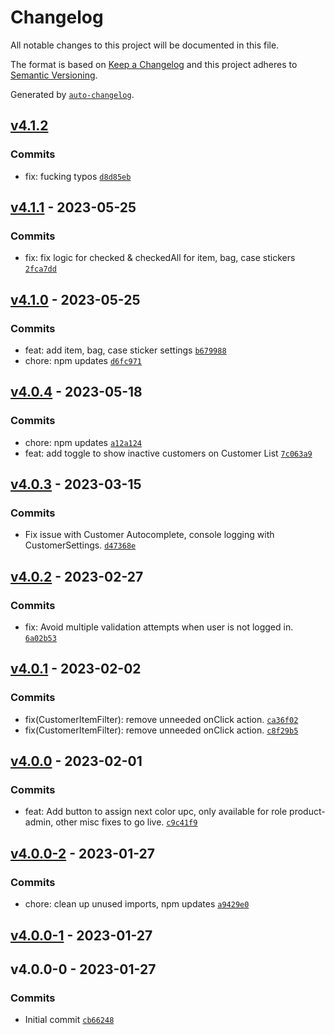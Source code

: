 # Changelog

All notable changes to this project will be documented in this file.

The format is based on [Keep a Changelog](https://keepachangelog.com/en/1.0.0/)
and this project adheres to [Semantic Versioning](https://semver.org/spec/v2.0.0.html).

Generated by [`auto-changelog`](https://github.com/CookPete/auto-changelog).

## [v4.1.2](https://github.com/UtahGooner/barcode-admin/compare/v4.1.1...v4.1.2)

### Commits

- fix: fucking typos [`d8d85eb`](https://github.com/UtahGooner/barcode-admin/commit/d8d85ebf217c94e494bf97227a4b8b4990e415ae)

## [v4.1.1](https://github.com/UtahGooner/barcode-admin/compare/v4.1.0...v4.1.1) - 2023-05-25

### Commits

- fix: fix logic for checked & checkedAll for item, bag, case stickers [`2fca7dd`](https://github.com/UtahGooner/barcode-admin/commit/2fca7ddfc809c9f9a37894b75980703ef6475ffa)

## [v4.1.0](https://github.com/UtahGooner/barcode-admin/compare/v4.0.4...v4.1.0) - 2023-05-25

### Commits

- feat: add item, bag, case sticker settings [`b679988`](https://github.com/UtahGooner/barcode-admin/commit/b67998861a9e8a69efc91497413645a0f42db9d6)
- chore: npm updates [`d6fc971`](https://github.com/UtahGooner/barcode-admin/commit/d6fc97116fbff6af93987e1be7f6e29579f0c069)

## [v4.0.4](https://github.com/UtahGooner/barcode-admin/compare/v4.0.3...v4.0.4) - 2023-05-18

### Commits

- chore: npm updates [`a12a124`](https://github.com/UtahGooner/barcode-admin/commit/a12a1247b7508047da48eb08666aed67126db9fd)
- feat: add toggle to show inactive customers on Customer List [`7c063a9`](https://github.com/UtahGooner/barcode-admin/commit/7c063a9507f2ef0280adff15a858b35249085457)

## [v4.0.3](https://github.com/UtahGooner/barcode-admin/compare/v4.0.2...v4.0.3) - 2023-03-15

### Commits

- Fix issue with Customer Autocomplete, console logging with CustomerSettings. [`d47368e`](https://github.com/UtahGooner/barcode-admin/commit/d47368e49b950b4966b2de8227e1d78ca33fcafc)

## [v4.0.2](https://github.com/UtahGooner/barcode-admin/compare/v4.0.1...v4.0.2) - 2023-02-27

### Commits

- fix: Avoid multiple validation attempts when user is not logged in. [`6a02b53`](https://github.com/UtahGooner/barcode-admin/commit/6a02b5369274b99c5c54d8eb78722180f02e55f2)

## [v4.0.1](https://github.com/UtahGooner/barcode-admin/compare/v4.0.0...v4.0.1) - 2023-02-02

### Commits

- fix(CustomerItemFilter): remove unneeded onClick action. [`ca36f02`](https://github.com/UtahGooner/barcode-admin/commit/ca36f02787edfb6acd98eb76a96c0463809ff66d)
- fix(CustomerItemFilter): remove unneeded onClick action. [`c8f29b5`](https://github.com/UtahGooner/barcode-admin/commit/c8f29b5d04c1292ec0e17afb4ea4aab31d1295bc)

## [v4.0.0](https://github.com/UtahGooner/barcode-admin/compare/v4.0.0-2...v4.0.0) - 2023-02-01

### Commits

- feat: Add button to assign next color upc, only available for role product-admin, other misc fixes to go live. [`c9c41f9`](https://github.com/UtahGooner/barcode-admin/commit/c9c41f9c66dd73c5056ea25a2fa51053ba1c3032)

## [v4.0.0-2](https://github.com/UtahGooner/barcode-admin/compare/v4.0.0-1...v4.0.0-2) - 2023-01-27

### Commits

- chore: clean up unused imports, npm updates [`a9429e0`](https://github.com/UtahGooner/barcode-admin/commit/a9429e0dea694a681a76a313fa16242078a54a27)

## [v4.0.0-1](https://github.com/UtahGooner/barcode-admin/compare/v4.0.0-0...v4.0.0-1) - 2023-01-27

## v4.0.0-0 - 2023-01-27

### Commits

- Initial commit [`cb66248`](https://github.com/UtahGooner/barcode-admin/commit/cb66248dc75a5cb09fb810a20c2a8eae42ddd018)
